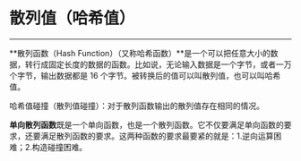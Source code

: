 # 散列值（哈希值）

---

**散列函数（Hash Function）（又称哈希函数）**是一个可以把任意大小的数据，转行成固定长度的数据的函数。比如说，无论输入数据是一个字节，或者一万个字节，输出数据都是 16 个字节。被转换后的值可以叫散列值，也可以叫哈希值。

哈希值碰撞（散列值碰撞）：对于散列函数输出的散列值存在相同的情况。

**单向散列函数**既是一个单向函数，也是一个散列函数。它不仅要满足单向函数的要求，还要满足散列函数的要求。这两种函数的要求最要紧的就是：1.逆向运算困难；2.构造碰撞困难。